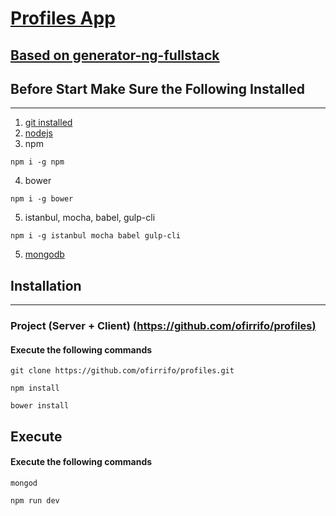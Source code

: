 # [Profiles App](https://github.com/ofirrifo/profiles)

## [Based on generator-ng-fullstack](https://github.com/ericmdantas/generator-ng-fullstack/wiki/Getting-Started)

## Before Start Make Sure the Following Installed
---
1. [git installed ](https://git-scm.com/)
2. [nodejs](https://nodejs.org/en/)
3. npm 
```
npm i -g npm
```
4. bower
```
npm i -g bower
```

5. istanbul, mocha, babel, gulp-cli
```
npm i -g istanbul mocha babel gulp-cli
```


5. [mongodb](https://www.mongodb.com)
   

## Installation 
---

### Project (Server + Client)  [(https://github.com/ofirrifo/profiles)](https://github.com/ofirrifo/profiles)

#### Execute the following commands
```
git clone https://github.com/ofirrifo/profiles.git
```

```
npm install
```

```
bower install
```

## Execute

#### Execute the following commands

```
mongod
```

```
npm run dev
```
